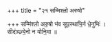 +++
title = "२१ सम्मिश्लो अरुषो"

+++
सम्मि॑श्लो अरु॒षो भ॑व सूप॒स्थाभि॒र्न धे॒नुभिः॑ ।  
सीद॑ञ्छ्ये॒नो न योनि॒मा ॥